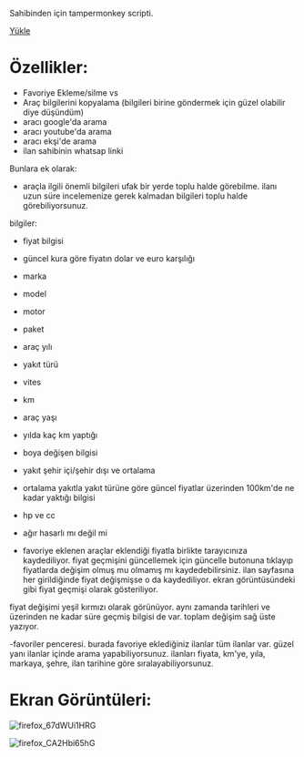 Sahibinden için tampermonkey scripti.

[Yükle](https://github.com/mortyobnoxious/Sahibinden/raw/main/sahibinden.user.js)

# Özellikler:

- Favoriye Ekleme/silme vs
- Araç bilgilerini kopyalama (bilgileri birine göndermek için güzel olabilir diye düşündüm)
- aracı google'da arama
- aracı youtube'da arama
- aracı ekşi'de arama
- ilan sahibinin whatsap linki

Bunlara ek olarak:
- araçla ilgili önemli bilgileri ufak bir yerde toplu halde görebilme. ilanı uzun süre incelemenize gerek kalmadan bilgileri toplu halde görebiliyorsunuz.

bilgiler:
- fiyat bilgisi
- güncel kura göre fiyatın dolar ve euro karşılığı
- marka
- model
- motor
- paket
- araç yılı
- yakıt türü
- vites
- km
- araç yaşı
- yılda kaç km yaptığı
- boya değişen bilgisi
- yakıt şehir içi/şehir dışı ve ortalama
- ortalama yakıtla yakıt türüne göre güncel fiyatlar üzerinden 100km'de ne kadar yaktığı bilgisi
- hp ve cc
- ağır hasarlı mı değil mi


- favoriye eklenen araçlar eklendiği fiyatla birlikte tarayıcınıza kaydediliyor.
fiyat geçmişini güncellemek için güncelle butonuna tıklayıp fiyatlarda değişim olmuş mu olmamış mı kaydedebilirsiniz. ilan sayfasına her girildiğinde fiyat değişmişse o da kaydediliyor.
ekran görüntüsündeki gibi fiyat geçmişi olarak gösteriliyor.

fiyat değişimi yeşil kırmızı olarak görünüyor.
aynı zamanda tarihleri ve üzerinden ne kadar süre geçmiş bilgisi de var.
toplam değişim sağ üste yazıyor.


-favoriler penceresi.
burada favoriye eklediğiniz ilanlar tüm ilanlar var.
güzel yanı ilanlar içinde arama yapabiliyorsunuz. 
ilanları fiyata, km'ye, yıla, markaya, şehre, ilan tarihine göre sıralayabiliyorsunuz.

# Ekran Görüntüleri:

![firefox_67dWUi1HRG](https://github.com/mortyobnoxious/Sahibinden/assets/42044258/3e6ad3af-3dd3-41aa-98e2-342900ddf9d2)

![firefox_CA2Hbi65hG](https://github.com/mortyobnoxious/Sahibinden/assets/42044258/58449033-4522-4fd7-88ea-eafdf8773dbf)
